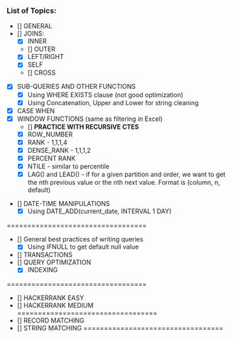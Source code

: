 ### List of Topics:
- [] GENERAL 
- [] JOINS:
    - [X] INNER
    - [] OUTER
    - [X] LEFT/RIGHT
    - [X] SELF
    - [] CROSS

- [X] SUB-QUERIES AND OTHER FUNCTIONS
    - [X] Using WHERE EXISTS clause (not good optimization)
    - [X] Using Concatenation, Upper and Lower for string cleaning
      
- [X] CASE WHEN
- [X] WINDOW FUNCTIONS (same as filtering in Excel)
    - [] **PRACTICE WITH RECURSIVE CTES**
    - [X] ROW_NUMBER
    - [X] RANK - 1,1,1,4
    - [X] DENSE_RANK - 1,1,1,2
    - [X] PERCENT RANK 
    - [X] NTILE - similar to percentile
    - [X] LAG() and LEAD() - if for a given partition and order, we want to get the nth previous value or the nth next value. Format is (column, n, default)

- [] DATE-TIME MANIPULATIONS
    - [X] Using DATE_ADD(current_date, INTERVAL 1 DAY)

==================================
- [] General best practices of writing queries
    - [X] Using IFNULL to get default null value

- [] TRANSACTIONS
- [] QUERY OPTIMIZATION
    - [X] INDEXING

==================================
- [] HACKERRANK EASY
- [] HACKERRANK MEDIUM
==================================
- [] RECORD MATCHING
- [] STRING MATCHING
==================================